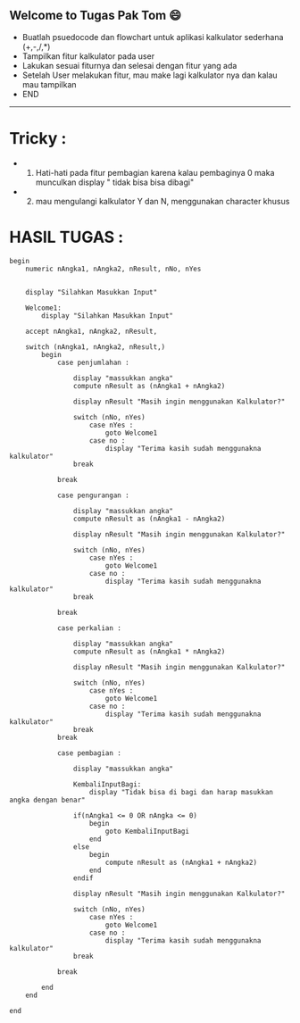 ## Welcome to Tugas Pak Tom :smile:


- Buatlah psuedocode dan flowchart untuk aplikasi kalkulator sederhana (+,-,/,*)
- Tampilkan fitur kalkulator pada user 
- Lakukan sesuai fiturnya dan selesai dengan fitur yang ada
- Setelah User melakukan fitur, mau make lagi kalkulator nya dan kalau mau tampilkan 
- END

---
# Tricky : 
- 1. Hati-hati pada fitur pembagian karena kalau pembaginya 0 maka munculkan display " tidak bisa bisa dibagi"
- 2. mau mengulangi kalkulator Y dan N, menggunakan character khusus 


# HASIL TUGAS : 


```
begin 
    numeric nAngka1, nAngka2, nResult, nNo, nYes

    
    display "Silahkan Masukkan Input"

    Welcome1: 
        display "Silahkan Masukkan Input"

    accept nAngka1, nAngka2, nResult, 

    switch (nAngka1, nAngka2, nResult,)
        begin 
            case penjumlahan : 

                display "massukkan angka"
                compute nResult as (nAngka1 + nAngka2) 

                display nResult "Masih ingin menggunakan Kalkulator?"

                switch (nNo, nYes)
                    case nYes : 
                        goto Welcome1
                    case no : 
                        display "Terima kasih sudah menggunakna kalkulator"
                break

            break

            case pengurangan : 

                display "massukkan angka"
                compute nResult as (nAngka1 - nAngka2) 

                display nResult "Masih ingin menggunakan Kalkulator?"

                switch (nNo, nYes)
                    case nYes : 
                        goto Welcome1
                    case no : 
                        display "Terima kasih sudah menggunakna kalkulator"
                break

            break

            case perkalian : 

                display "massukkan angka"
                compute nResult as (nAngka1 * nAngka2) 

                display nResult "Masih ingin menggunakan Kalkulator?"

                switch (nNo, nYes)
                    case nYes : 
                        goto Welcome1
                    case no : 
                        display "Terima kasih sudah menggunakna kalkulator"
                break
            break

            case pembagian : 

                display "massukkan angka"
                
                KembaliInputBagi: 
                    display "Tidak bisa di bagi dan harap masukkan angka dengan benar"

                if(nAngka1 <= 0 OR nAngka <= 0)
                    begin
                        goto KembaliInputBagi                         
                    end
                else
                    begin 
                        compute nResult as (nAngka1 + nAngka2) 
                    end
                endif

                display nResult "Masih ingin menggunakan Kalkulator?"

                switch (nNo, nYes)
                    case nYes : 
                        goto Welcome1
                    case no : 
                        display "Terima kasih sudah menggunakna kalkulator"
                break

            break

        end
    end 

end 
```

<!-- 
## TUGAS 
begin 
    numeric nAngka, nResult,  
    display "Masukkan Input"
    accept nAngka, nResult,  


    switch 
        begin 
            case penjumlahan : 
            case pengurangan : 
            case perkalian : 
            case pembagian : 
        end
    end 

end 

 -->